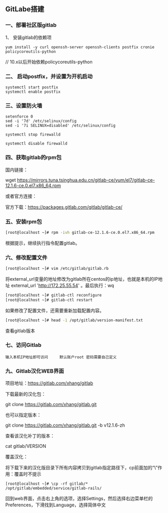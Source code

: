 ## GitLabe搭建

### 一、部署社区版gitlab

1、 安装gitlab的依赖项

```
yum install -y curl openssh-server openssh-clients postfix cronie policycoreutils-python
```

 // 10.x以后开始依赖policycoreutils-python

### 二、 启动postfix，并设置为开机启动 

```
systemctl start postfix
systemctl enable postfix
```

### 三、设置防火墙 

```
setenforce 0 
sed -i '7d' /etc/selinux/config
sed -i '7i SELINUX=disabled' /etc/selinux/config

systemctl stop firewalld

systemctl disable firewalld
```

### 四、获取gitlab的rpm包

国内链接：

wget https://mirrors.tuna.tsinghua.edu.cn/gitlab-ce/yum/el7/gitlab-ce-12.1.6-ce.0.el7.x86_64.rpm

或者官方连接：

官方下载：https://packages.gitlab.com/gitlab/gitlab-ce/

### 五、安装rpm包

```bash
[root@localhost ~]# rpm -ivh gitlab-ce-12.1.6-ce.0.el7.x86_64.rpm
```

根据提示，继续执行指令配置gitlab。

### 六、修改配置文件

```bash
[root@localhost ~]# vim /etc/gitlab/gitlab.rb
```

将external_url变量的地址修改为gitlab所在centos的ip地址，也就是本机的IP地址 external_url 'http://172.25.55.54'  。最后执行：wq

```bash
[root@localhost ~]# gitlab-ctl reconfigure
[root@localhost ~]# gitlab-ctl restart
```

如果修改了配置文件，还需要重新加载配置内容。

```bash
[root@localhost ~]# head -1 /opt/gitlab/version-manifest.txt
```

查看gitlab版本  

### 七、访问Gitlab

```
输入本机IP地址即可访问     默认账户root 密码需要自己定义
```

### 九、Gitlab汉化WEB界面

项目地址：https://gitlab.com/xhang/gitlab

下载最新的汉化包：

git clone https://gitlab.com/xhang/gitlab.git

也可以指定版本：

git clone https://gitlab.com/xhang/gitlab.git -b  v12.1.6-zh

查看该汉化补丁的版本：

cat gitlab/VERSION

覆盖汉化：

将下载下来的汉化版目录下所有内容拷贝到gitlab指定路径下，cp前面加的“\”作用：覆盖时不提示

```
[root@localhost ~]# \cp -rf gitlab/* /opt/gitlab/embedded/service/gitlab-rails/
```

回到web界面，点击右上角的选项，选择Settings，然后选择右边菜单栏的Preferences，下滑找到Language，选择简体中文


